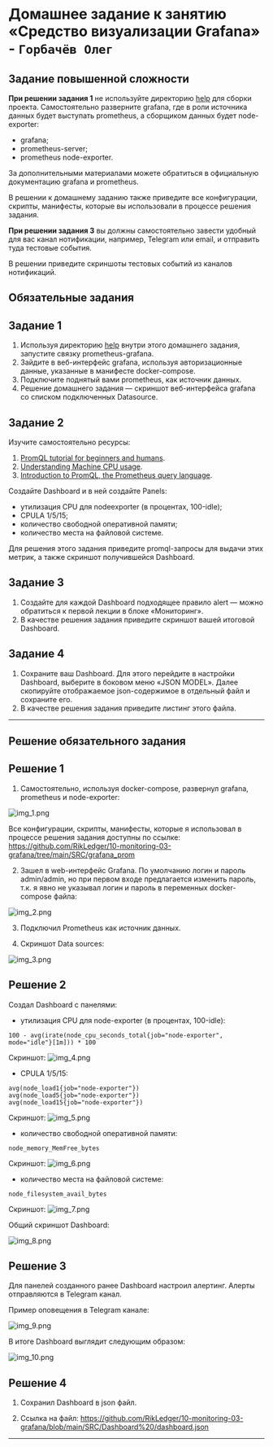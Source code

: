 # Домашнее задание к занятию «Средство визуализации Grafana» - `Горбачёв Олег`

## Задание повышенной сложности

**При решении задания 1** не используйте директорию [help](https://github.com/netology-code/mnt-homeworks/tree/MNT-video/10-monitoring-03-grafana/help) для сборки проекта. Самостоятельно разверните grafana, где в роли источника данных будет выступать prometheus, а сборщиком данных будет node-exporter:

- grafana;
- prometheus-server;
- prometheus node-exporter.

За дополнительными материалами можете обратиться в официальную документацию grafana и prometheus.

В решении к домашнему заданию также приведите все конфигурации, скрипты, манифесты, которые вы 
использовали в процессе решения задания.

**При решении задания 3** вы должны самостоятельно завести удобный для вас канал нотификации, например, Telegram или email, и отправить туда тестовые события.

В решении приведите скриншоты тестовых событий из каналов нотификаций.

## Обязательные задания

## Задание 1

1. Используя директорию [help](./help) внутри этого домашнего задания, запустите связку prometheus-grafana.
2. Зайдите в веб-интерфейс grafana, используя авторизационные данные, указанные в манифесте docker-compose.
3. Подключите поднятый вами prometheus, как источник данных.
4. Решение домашнего задания — скриншот веб-интерфейса grafana со списком подключенных Datasource.

## Задание 2

Изучите самостоятельно ресурсы:

1. [PromQL tutorial for beginners and humans](https://valyala.medium.com/promql-tutorial-for-beginners-9ab455142085).
2. [Understanding Machine CPU usage](https://www.robustperception.io/understanding-machine-cpu-usage).
3. [Introduction to PromQL, the Prometheus query language](https://grafana.com/blog/2020/02/04/introduction-to-promql-the-prometheus-query-language/).

Создайте Dashboard и в ней создайте Panels:

- утилизация CPU для nodeexporter (в процентах, 100-idle);
- CPULA 1/5/15;
- количество свободной оперативной памяти;
- количество места на файловой системе.

Для решения этого задания приведите promql-запросы для выдачи этих метрик, а также скриншот получившейся Dashboard.

## Задание 3

1. Создайте для каждой Dashboard подходящее правило alert — можно обратиться к первой лекции в блоке «Мониторинг».
2. В качестве решения задания приведите скриншот вашей итоговой Dashboard.

## Задание 4

1. Сохраните ваш Dashboard. Для этого перейдите в настройки Dashboard, выберите в боковом меню «JSON MODEL». Далее скопируйте отображаемое json-содержимое в отдельный файл и сохраните его.
2. В качестве решения задания приведите листинг этого файла.

---

## Решение обязательного задания

## Решение 1

1. Самостоятельно, используя docker-compose, развернул grafana, prometheus и node-exporter:

![img_1.png](IMG/img_1.png)

Все конфигурации, скрипты, манифесты, которые я использовал в процессе решения задания доступны по ссылке: https://github.com/RikLedger/10-monitoring-03-grafana/tree/main/SRC/grafana_prom

2. Зашел в web-интерфейс Grafana. По умолчанию логин и пароль admin/admin, но при первом входе предлагается изменить пароль, т.к. я явно не указывал логин и пароль в переменных docker-compose файла:

![img_2.png](IMG/img_2.png)

3. Подключил Prometheus как источник данных.

4. Скриншот Data sources:

![img_3.png](IMG/img_3.png)

## Решение 2

Создал Dashboard c панелями:
- утилизация CPU для node-exporter (в процентах, 100-idle):
```text
100 - avg(irate(node_cpu_seconds_total{job="node-exporter", mode="idle"}[1m])) * 100
```
Скриншот:
![img_4.png](IMG/img_4.png)

- CPULA 1/5/15:
```text
avg(node_load1{job="node-exporter"})
avg(node_load5{job="node-exporter"})
avg(node_load15{job="node-exporter"})
```
Скриншот:
![img_5.png](IMG/img_5.png)

- количество свободной оперативной памяти:
```text
node_memory_MemFree_bytes
```
Скриншот:
![img_6.png](IMG/img_6.png)

- количество места на файловой системе:
```text
node_filesystem_avail_bytes
```
Скриншот:
![img_7.png](IMG/img_7.png)

Общий скриншот Dashboard:

![img_8.png](IMG/img_8.png)

## Решение 3

Для панелей созданного ранее Dashboard настроил алертинг. Алерты отправляются в Telegram канал.

Пример оповещения в Telegram канале:

![img_9.png](IMG/img_9.png)

В итоге Dashboard выглядит следующим образом:

![img_10.png](IMG/img_10.png)

## Решение 4

1. Сохранил Dashboard в json файл.

2. Ссылка на файл: https://github.com/RikLedger/10-monitoring-03-grafana/blob/main/SRC/Dashboard%20/dashboard.json

---
